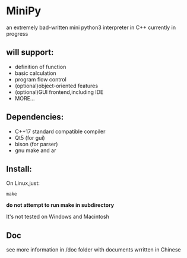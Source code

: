 # MiniPy
an extremely bad-written mini python3 interpreter in C++ currently in progress

## will support:
- definition of function
- basic calculation
- program flow control
- (optional)object-oriented features
- (optional)GUI frontend,including IDE
- MORE...

## Dependencies:
- C++17 standard compatible compiler
- Qt5 (for gui)
- bison (for parser)
- gnu make and ar

## Install:
On Linux,just:
```shell
make
```
**do not attempt to run make in subdirectory**

It's not tested on Windows and Macintosh

## Doc
see more information in /doc folder with documents wrritten in Chinese
